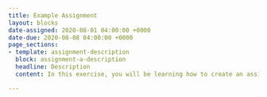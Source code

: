 ```yaml
---
title: Example Assignment
layout: blocks
date-assigned: 2020-08-01 04:00:00 +0000
date-due: 2020-08-08 04:00:00 +0000
page_sections:
- template: assignment-description
  block: assignment-a-description
  headline: Description
  content: In this exercise, you will be learning how to create an assignment.

---
```

